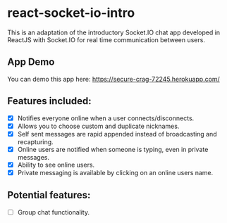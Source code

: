 # react-socket-io-intro
This is an adaptation of the introductory Socket.IO chat app developed in ReactJS with Socket.IO for real time communication 
between users. 

## App Demo
You can demo this app here: https://secure-crag-72245.herokuapp.com/

## Features included:
- [x] Notifies everyone online when a user connects/disconnects. 
- [x] Allows you to choose custom and duplicate nicknames.
- [x] Self sent messages are rapid appended instead of broadcasting and recapturing.
- [x] Online users are notified when someone is typing, even in private messages.
- [x] Ability to see online users.
- [x] Private messaging is available by clicking on an online users name.

## Potential features:
- [ ] Group chat functionality.

